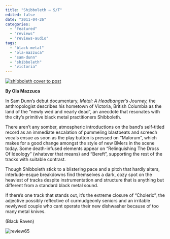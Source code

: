 ```yaml
---
title: "Shibboleth – S/T"
edited: false
date: "2011-04-26"
categories:
  - "featured"
  - "reviews"
  - "reviews-audio"
tags:
  - "black-metal"
  - "ola-mazzuca"
  - "sam-dunn"
  - "shibboleth"
  - "victoria"
---
```


[![](http://www.hellbound.ca/wp-content/uploads/2011/04/shibboleth-cover-to-post.jpg "shibboleth cover to post")](http://www.hellbound.ca/wp-content/uploads/2011/04/shibboleth-cover-to-post.jpg)

**By Ola Mazzuca**

In Sam Dunn’s debut documentary, _Metal: A Headbanger’s Journey,_ the anthropologist describes his hometown of Victoria, British Columbia as the land of the “newly wed and nearly dead”, an anecdote that resonates with the city’s primitive black metal practitioners Shibboleth.

There aren’t any somber, atmospheric introductions on the band’s self-titled record as an immediate escalation of pummeling blastbeats and screech vocals ensue as soon as the play button is pressed on “Malorum”, which makes for a good change amongst the style of new BMers in the scene today. Some death-infused elements appear on “Relinquishing The Dross Of Ideology” (whatever that means) and “Bereft”, supporting the rest of the tracks with suitable contrast.

Though Shibboleth stick to a blistering pace and a pitch that hardly alters, interlude-esque breakdowns find themselves a dark, cozy spot on the heaviest of tracks despite instrumentation and structure that is anything but different from a standard black metal sound.

If there’s one track that stands out, it’s the extreme closure of “Choleric”, the adjective possibly reflective of curmudgeonly seniors and an irritable newlywed couple who cant operate their new dishwasher because of too many metal knives.

(Black Raven)

![](http://www.hellbound.ca/wp-content/uploads/2009/08/review65.png "review65")
